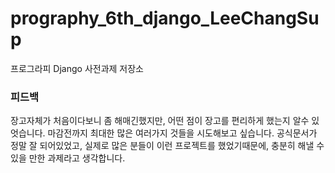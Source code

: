# prography_6th_django_LeeChangSup
프로그라피 Django 사전과제 저장소

### 피드백

장고자체가 처음이다보니 좀 해매긴했지만, 어떤 점이 장고를 편리하게 했는지 알수 있엇습니다. 마감전까지 최대한 많은 여러가지 것들을 시도해보고 싶습니다.
공식문서가 정말 잘 되어있었고, 실제로 많은 분들이 이런 프로젝트를 했었기때문에, 충분히 해낼 수 있을 만한 과제라고 생각합니다.

